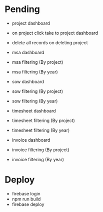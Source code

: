 # Pending
- project dashboard

- on project click take to project dashboard

- delete all records on deleting project

- msa dashboard
- msa filtering (By project)
- msa filtering (By year)


- sow dashboard
- sow filtering (By project)
- sow filtering (By year)

- timesheet dashboard
- timesheet filtering (By project)
- timesheet filtering (By year)

- invoice dashboard
- invoice filtering (By project)
- invoice filtering (By year)



# Deploy

- firebase login
- npm run build
- firebase deploy
